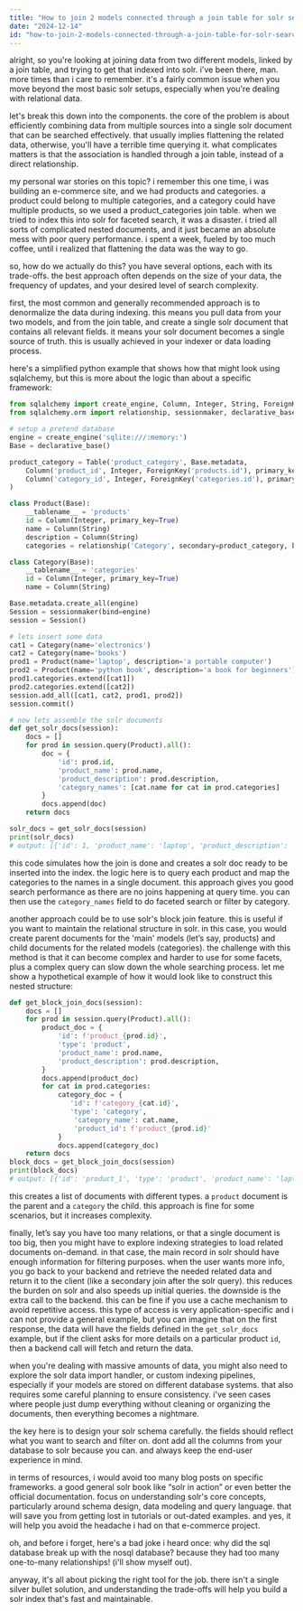 ```yaml
---
title: "How to join 2 models connected through a join table for solr search?"
date: "2024-12-14"
id: "how-to-join-2-models-connected-through-a-join-table-for-solr-search"
---
```


alright, so you're looking at joining data from two different models, linked by a join table, and trying to get that indexed into solr. i've been there, man. more times than i care to remember. it's a fairly common issue when you move beyond the most basic solr setups, especially when you're dealing with relational data.

let's break this down into the components. the core of the problem is about efficiently combining data from multiple sources into a single solr document that can be searched effectively. that usually implies flattening the related data, otherwise, you'll have a terrible time querying it. what complicates matters is that the association is handled through a join table, instead of a direct relationship.

my personal war stories on this topic? i remember this one time, i was building an e-commerce site, and we had products and categories. a product could belong to multiple categories, and a category could have multiple products, so we used a product_categories join table. when we tried to index this into solr for faceted search, it was a disaster. i tried all sorts of complicated nested documents, and it just became an absolute mess with poor query performance. i spent a week, fueled by too much coffee, until i realized that flattening the data was the way to go.

so, how do we actually do this? you have several options, each with its trade-offs. the best approach often depends on the size of your data, the frequency of updates, and your desired level of search complexity.

first, the most common and generally recommended approach is to denormalize the data during indexing. this means you pull data from your two models, and from the join table, and create a single solr document that contains all relevant fields. it means your solr document becomes a single source of truth. this is usually achieved in your indexer or data loading process.

here's a simplified python example that shows how that might look using sqlalchemy, but this is more about the logic than about a specific framework:

```python
from sqlalchemy import create_engine, Column, Integer, String, ForeignKey, Table
from sqlalchemy.orm import relationship, sessionmaker, declarative_base

# setup a pretend database
engine = create_engine('sqlite:///:memory:')
Base = declarative_base()

product_category = Table('product_category', Base.metadata,
    Column('product_id', Integer, ForeignKey('products.id'), primary_key=True),
    Column('category_id', Integer, ForeignKey('categories.id'), primary_key=True)
)

class Product(Base):
    __tablename__ = 'products'
    id = Column(Integer, primary_key=True)
    name = Column(String)
    description = Column(String)
    categories = relationship('Category', secondary=product_category, backref='products')

class Category(Base):
    __tablename__ = 'categories'
    id = Column(Integer, primary_key=True)
    name = Column(String)

Base.metadata.create_all(engine)
Session = sessionmaker(bind=engine)
session = Session()

# lets insert some data
cat1 = Category(name='electronics')
cat2 = Category(name='books')
prod1 = Product(name='laptop', description='a portable computer')
prod2 = Product(name='python book', description='a book for beginners')
prod1.categories.extend([cat1])
prod2.categories.extend([cat2])
session.add_all([cat1, cat2, prod1, prod2])
session.commit()

# now lets assemble the solr documents
def get_solr_docs(session):
    docs = []
    for prod in session.query(Product).all():
        doc = {
            'id': prod.id,
            'product_name': prod.name,
            'product_description': prod.description,
            'category_names': [cat.name for cat in prod.categories]
        }
        docs.append(doc)
    return docs

solr_docs = get_solr_docs(session)
print(solr_docs)
# output: [{'id': 1, 'product_name': 'laptop', 'product_description': 'a portable computer', 'category_names': ['electronics']}, {'id': 2, 'product_name': 'python book', 'product_description': 'a book for beginners', 'category_names': ['books']}]
```

this code simulates how the join is done and creates a solr doc ready to be inserted into the index. the logic here is to query each product and map the categories to the names in a single document. this approach gives you good search performance as there are no joins happening at query time. you can then use the `category_names` field to do faceted search or filter by category.

another approach could be to use solr's block join feature. this is useful if you want to maintain the relational structure in solr. in this case, you would create parent documents for the 'main' models (let’s say, products) and child documents for the related models (categories). the challenge with this method is that it can become complex and harder to use for some facets, plus a complex query can slow down the whole searching process. let me show a hypothetical example of how it would look like to construct this nested structure:

```python
def get_block_join_docs(session):
    docs = []
    for prod in session.query(Product).all():
        product_doc = {
            'id': f'product_{prod.id}',
            'type': 'product',
            'product_name': prod.name,
            'product_description': prod.description,
        }
        docs.append(product_doc)
        for cat in prod.categories:
            category_doc = {
               'id': f'category_{cat.id}',
               'type': 'category',
                'category_name': cat.name,
                'product_id': f'product_{prod.id}'
            }
            docs.append(category_doc)
    return docs
block_docs = get_block_join_docs(session)
print(block_docs)
# output: [{'id': 'product_1', 'type': 'product', 'product_name': 'laptop', 'product_description': 'a portable computer'}, {'id': 'category_1', 'type': 'category', 'category_name': 'electronics', 'product_id': 'product_1'}, {'id': 'product_2', 'type': 'product', 'product_name': 'python book', 'product_description': 'a book for beginners'}, {'id': 'category_2', 'type': 'category', 'category_name': 'books', 'product_id': 'product_2'}]

```

this creates a list of documents with different types. a `product` document is the parent and a `category` the child. this approach is fine for some scenarios, but it increases complexity.

finally, let’s say you have too many relations, or that a single document is too big, then you might have to explore indexing strategies to load related documents on-demand. in that case, the main record in solr should have enough information for filtering purposes. when the user wants more info, you go back to your backend and retrieve the needed related data and return it to the client (like a secondary join after the solr query). this reduces the burden on solr and also speeds up initial queries. the downside is the extra call to the backend. this can be fine if you use a cache mechanism to avoid repetitive access. this type of access is very application-specific and i can not provide a general example, but you can imagine that on the first response, the data will have the fields defined in the `get_solr_docs` example, but if the client asks for more details on a particular product `id`, then a backend call will fetch and return the data.

when you're dealing with massive amounts of data, you might also need to explore the solr data import handler, or custom indexing pipelines, especially if your models are stored on different database systems. that also requires some careful planning to ensure consistency. i've seen cases where people just dump everything without cleaning or organizing the documents, then everything becomes a nightmare.

the key here is to design your solr schema carefully. the fields should reflect what you want to search and filter on. dont add all the columns from your database to solr because you can. and always keep the end-user experience in mind.

in terms of resources, i would avoid too many blog posts on specific frameworks. a good general solr book like “solr in action” or even better the official documentation. focus on understanding solr's core concepts, particularly around schema design, data modeling and query language. that will save you from getting lost in tutorials or out-dated examples. and yes, it will help you avoid the headache i had on that e-commerce project.

oh, and before i forget, here's a bad joke i heard once: why did the sql database break up with the nosql database? because they had too many one-to-many relationships! (i'll show myself out).

anyway, it's all about picking the right tool for the job. there isn't a single silver bullet solution, and understanding the trade-offs will help you build a solr index that's fast and maintainable.
